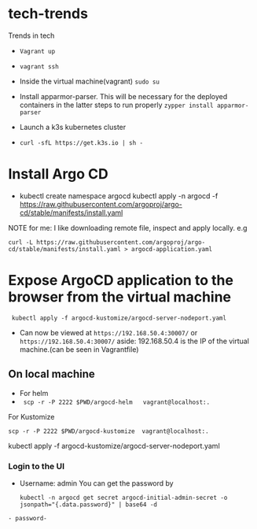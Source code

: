 # tech-trends
Trends in tech

- `Vagrant up`
- `vagrant ssh`


- Inside the virtual machine(vagrant)
 `sudo su`

- Install apparmor-parser. This will be necessary for the deployed containers in the latter steps to run properly
`zypper install apparmor-parser`

- Launch a  k3s kubernetes cluster
- `curl -sfL https://get.k3s.io | sh -`

# Install Argo CD
- kubectl create namespace argocd
kubectl apply -n argocd -f https://raw.githubusercontent.com/argoproj/argo-cd/stable/manifests/install.yaml

NOTE for me: I like downloading remote file, inspect and apply locally.
e.g 
```
curl -L https://raw.githubusercontent.com/argoproj/argo-cd/stable/manifests/install.yaml > argocd-application.yaml
```

# Expose ArgoCD application to the browser from the virtual machine
```
 kubectl apply -f argocd-kustomize/argocd-server-nodeport.yaml 
```

- Can now be viewed at `https://192.168.50.4:30007/` or `https://192.168.50.4:30007/`
aside: 192.168.50.4 is the IP of the virtual machine.(can be seen in Vagrantfile)


## On local machine
- For helm
- ` scp -r -P 2222 $PWD/argocd-helm   vagrant@localhost:.`

For Kustomize 

```
scp -r -P 2222 $PWD/argocd-kustomize  vagrant@localhost:.
```


kubectl apply -f argocd-kustomize/argocd-server-nodeport.yaml 


### Login to the UI
- Username: admin
  You can get the password by 
  ```
  kubectl -n argocd get secret argocd-initial-admin-secret -o jsonpath="{.data.password}" | base64 -d
```
- password-
